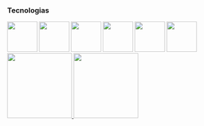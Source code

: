 ### Tecnologias
<div>
<img loading="lazy" src="https://cdn.jsdelivr.net/gh/devicons/devicon@latest/icons/java/java-original-wordmark.svg" width="70" height="70"/>
<img loading="lazy" src="https://cdn.jsdelivr.net/gh/devicons/devicon@latest/icons/csharp/csharp-original.svg" width="70" height="70"/>
<img loading="lazy" src="https://cdn.jsdelivr.net/gh/devicons/devicon@latest/icons/javascript/javascript-original.svg" width="70" height="70"/>
<img loading="lazy" src="https://cdn.jsdelivr.net/gh/devicons/devicon@latest/icons/docker/docker-original-wordmark.svg" width="70" height="70"/>
<img loading="lazy" src="https://cdn.jsdelivr.net/gh/devicons/devicon@latest/icons/react/react-original-wordmark.svg" width="70" height="70"/>
<img loading="lazy" src="https://cdn.jsdelivr.net/gh/devicons/devicon@latest/icons/python/python-original-wordmark.svg" width="70" height="70"/>
</div>

<div>
<a href="https://github.com/Bruno-Ambrosio">
<img loading="lazy" height="150em" src="https://github-readme-stats.vercel.app/api/top-langs/?username=Bruno-Ambrosio&layout=compact&langs_count=7&theme=dracula"/>
<img loading="lazy" height="150em" src="https://github-readme-stats.vercel.app/api?username=Bruno-Ambrosio&show_icons=true&theme=dracula&include_all_commits=true&count_private=true"/>
</div>
